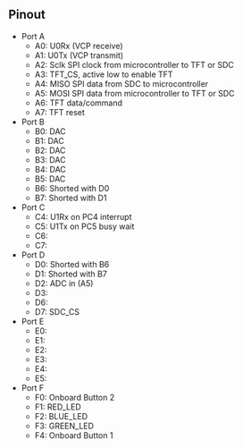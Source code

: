 ## Pinout

- Port A
	- A0: U0Rx (VCP receive)
	- A1: U0Tx (VCP transmit)
	- A2: Sclk SPI clock from microcontroller to TFT or SDC
	- A3: TFT_CS, active low to enable TFT
	- A4: MISO SPI data from SDC to microcontroller
	- A5: MOSI SPI data from microcontroller to TFT or SDC
	- A6: TFT data/command
	- A7: TFT reset
- Port B
	- B0: DAC
	- B1: DAC
	- B2: DAC
	- B3: DAC
	- B4: DAC
	- B5: DAC
    - B6: Shorted with D0
    - B7: Shorted with D1
- Port C
	- C4: U1Rx on PC4 interrupt
	- C5: U1Tx on PC5 busy wait
	- C6: 
	- C7: 
- Port D
	- D0: Shorted with B6
	- D1: Shorted with B7
	- D2: ADC in (A5)
	- D3: 
	- D6: 
	- D7: SDC_CS
- Port E
	- E0:
	- E1:
	- E2:
	- E3:
	- E4:
	- E5:
- Port F
	- F0: Onboard Button 2
	- F1: RED_LED
	- F2: BLUE_LED
	- F3: GREEN_LED
	- F4: Onboard Button 1
